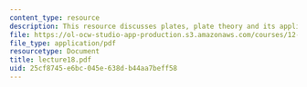 ```yaml
---
content_type: resource
description: This resource discusses plates, plate theory and its application.
file: https://ol-ocw-studio-app-production.s3.amazonaws.com/courses/12-520-geodynamics-fall-2006/25cf8745e6bc045e638db44aa7beff58_lecture18.pdf
file_type: application/pdf
resourcetype: Document
title: lecture18.pdf
uid: 25cf8745-e6bc-045e-638d-b44aa7beff58
---
```


